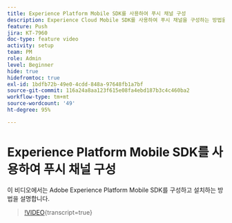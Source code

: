 ```yaml
---
title: Experience Platform Mobile SDK를 사용하여 푸시 채널 구성
description: Experience Cloud Mobile SDK를 사용하여 푸시 채널을 구성하는 방법을 알아봅니다.
feature: Push
jira: KT-7960
doc-type: feature video
activity: setup
team: PM
role: Admin
level: Beginner
hide: true
hidefromtoc: true
exl-id: 1bdfb72b-49e0-4cdd-848a-97648fb1a7bf
source-git-commit: 116a24a8aa123f615e08fa4ebd187b3c4c460ba2
workflow-type: tm+mt
source-wordcount: '49'
ht-degree: 95%

---
```



# Experience Platform Mobile SDK를 사용하여 푸시 채널 구성

이 비디오에서는 Adobe Experience Platform Mobile SDK를 구성하고 설치하는 방법을 설명합니다.

>[!VIDEO](https://video.tv.adobe.com/v/27699?quality=12&learn=on){transcript=true}
